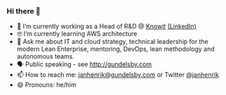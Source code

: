 ### Hi there 👋

- 🔭  I’m currently working as a Head of R&D @ [Knowit](https://github.com/knowit) [(LinkedIn)](https://no.linkedin.com/in/janhenrikgundelsby)
- 🤓 I’m currently learning AWS architecture
- 💬 Ask me about IT and cloud strategy, technical leadership for the modern Lean Enterprise, mentoring, DevOps, lean methodology and autonomous teams. 
- 🗣 Public speaking - see http://gundelsby.com
- 📫 How to reach me: janhenrik@gundelsby.com or Twitter [@janhenrik](twitter.com/janhenrik)
- 😄 Pronouns: he/him
